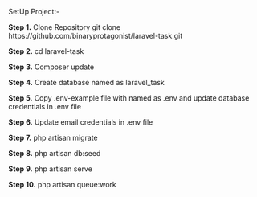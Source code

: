 SetUp Project:-

  <p><b>Step 1.</b>  Clone Repository git clone https://github.com/binaryprotagonist/laravel-task.git <p>
  <p> <b>Step 2.</b>  cd laravel-task<p>
  <p> <b>Step 3.</b>  Composer update<p>
  <p> <b>Step 4.</b>  Create database named as laravel_task<p>
  <p> <b>Step 5.</b>  Copy .env-example file with named as .env and update database credentials in .env file<p>
  <p> <b>Step 6.</b>  Update email credentials in .env file<p>
 <p> <b>Step 7.</b>  php artisan migrate<p>
 <p> <b>Step 8.</b>  php artisan db:seed<p>
 <p><b>Step 9.</b>  php artisan serve<p>
  <p><b>Step 10.</b>  php artisan queue:work<p>

